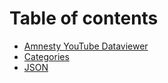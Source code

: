 # Table of contents

* [Amnesty YouTube Dataviewer](README.md)
* [Categories](categories.md)
* [JSON](json.md)

